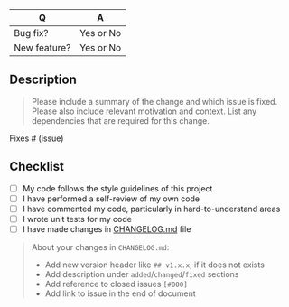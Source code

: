 | Q             | A
| ------------- | ---
| Bug fix?      | Yes or No
| New feature?  | Yes or No

## Description

> Please include a summary of the change and which issue is fixed. Please also include relevant motivation and context. List any dependencies that are required for this change.

Fixes # (issue)

## Checklist

- [ ] My code follows the style guidelines of this project
- [ ] I have performed a self-review of my own code
- [ ] I have commented my code, particularly in hard-to-understand areas
- [ ] I wrote unit tests for my code
- [ ] I have made changes in [CHANGELOG.md](https://github.com/tarampampam/mikrotik-hosts-parser/blob/master/CHANGELOG.md) file

> About your changes in `CHANGELOG.md`:
>
> * Add new version header like `## v1.x.x`, if it does not exists
> * Add description under `added`/`changed`/`fixed` sections
> * Add reference to closed issues `[#000]`
> * Add link to issue in the end of document

